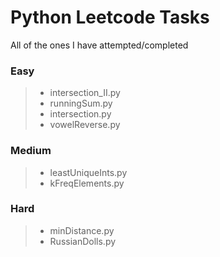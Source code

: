 # Python Leetcode Tasks

All of the ones I have attempted/completed

### Easy
> * intersection_II.py
> * runningSum.py
> * intersection.py
> * vowelReverse.py
### Medium
> * leastUniqueInts.py
> * kFreqElements.py
### Hard
> * minDistance.py
> * RussianDolls.py
